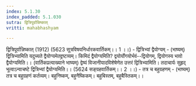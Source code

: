 ```yaml
---
index: 5.1.30
index_padded: 5.1.030
sutra: द्वित्रिपूर्वान्निष्कात्‌
vritti: mahabhashyam

---
```

 द्वित्रिपूर्वान्निष्कात् (1912) (5623 सूत्रविषयनिर्धारकवार्तिकम्।। 1 ।।) - द्वित्रिभ्यां द्वैयोग्यम् - (भाष्यम्) द्वित्रिभ्यामिति यदुच्यते द्वैयोग्यमेतद्द्रष्टव्यम्। किमिदं द्वैयोग्यमिति? द्वयोर्योगयोर्भवं--द्वियोगम्, द्वियोगस्य भावो द्वैयोग्यमिति।। (वार्तिकप्रत्याख्याने भाष्यम्) द्वेष्यं विजानीयादविशेषेणेत उत्तरं द्वित्रिभ्यामिति। तदाचार्यः सुहृद् भूत्वाऽन्वाचष्टे द्वित्रिभ्यां द्वैयोग्यमिति।। (5624 सङ्ग्रहवार्तिकम्।। 2 ।।) - तत्र च बहुग्रहणम् - (भाष्यम्) तत्र च बहुग्रहणं कर्तव्यम्। बहुनिष्कम्, बहुनैष्किकम्। बहुबिस्तम्, बहुबैस्तिकम्।। 
